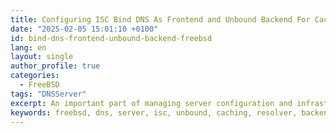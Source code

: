 ```yaml
---
title: Configuring ISC Bind DNS As Frontend and Unbound Backend For Caching and Forwarding
date: "2025-02-05 15:01:10 +0100"
id: bind-dns-frontend-unbound-backend-freebsd
lang: en
layout: single
author_profile: true
categories:
  - FreeBSD
tags: "DNSServer"
excerpt: An important part of managing server configuration and infrastructure involves maintaining and finding a way to find network interfaces and IP addresses by name website
keywords: freebsd, dns, server, isc, unbound, caching, resolver, backend, frontend
---
```


